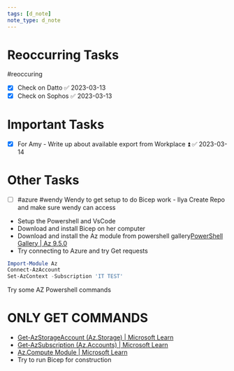 ```yaml
---
tags: [d_note]
note_type: d_note
---
```


# Reoccurring Tasks

#reoccuring

- [x] Check on Datto ✅ 2023-03-13
- [x] Check on Sophos ✅ 2023-03-13

# Important Tasks
- [x] For Amy - Write up about available export from Workplace ⏫ ✅ 2023-03-14

# Other Tasks
- [ ] #azure #wendy Wendy to get setup to do Bicep work - Ilya Create Repo and make sure wendy can access
- Setup the Powershell and VsCode
- Download and install Bicep on her computer
- Download and install the Az module from powershell gallery[PowerShell Gallery | Az 9.5.0](https://www.powershellgallery.com/packages/Az/9.5.0)
- Try connecting to Azure and try Get requests
```powershell
Import-Module Az
Connect-AzAccount
Set-AzContext -Subscription 'IT TEST'
```

Try some AZ Powershell commands
# **ONLY GET COMMANDS**
* [Get-AzStorageAccount (Az.Storage) | Microsoft Learn](https://learn.microsoft.com/en-us/powershell/module/az.storage/get-azstorageaccount?view=azps-9.5.0)
* [Get-AzSubscription (Az.Accounts) | Microsoft Learn](https://learn.microsoft.com/en-us/powershell/module/az.accounts/get-azsubscription?view=azps-9.5.0)
* [Az.Compute Module | Microsoft Learn](https://learn.microsoft.com/en-us/powershell/module/az.compute/?view=azps-9.5.0#virtual-machines)
* Try to run Bicep for construction